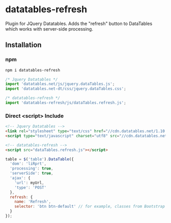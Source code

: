 # datatables-refresh

Plugin for JQuery Datatables. Adds the "refresh" button to DataTables which works with server-side processing.
## Installation

### npm

```bash
npm i datatables-refresh
```

```js
/* Jquery Datatables */
import 'datatables.net/js/jquery.dataTables.js';
import 'datatables.net-dt/css/jquery.dataTables.css';

/* datatables-refresh */
import 'datatables-refresh/js/dataTables.refresh.js';
```

### Direct &lt;script&gt; Include

```html
<!-- Jquery Datatables -->
<link rel="stylesheet" type="text/css" href="//cdn.datatables.net/1.10.16/css/jquery.dataTables.css">
<script type="text/javascript" charset="utf8" src="//cdn.datatables.net/1.10.16/js/jquery.dataTables.js"></script>

<!-- datatables-refresh -->
<script src="dataTables.refresh.js"></script>
```

```js
table = $('table').DataTable({
  'dom': 'liRprt',
  'processing': true,
  'serverSide': true,
  'ajax': {
    'url': myUrl,
    'type': 'POST'
  },
  refresh: {
    name: 'Refresh',
    selector: 'btn btn-default' // for example, classes from Bootstrap Framework
  }
});
```






